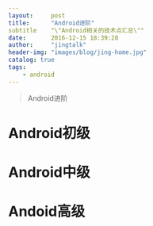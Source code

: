 ```yaml
---
layout:     post
title:      "Android进阶"
subtitle    "\"Android相关的技术点汇总\""
date:       2016-12-15 18:39:28
author:     "jingtalk"
header-img: "images/blog/jing-home.jpg"
catalog: true
tags:
    - android
---
```



> Android进阶

# Android初级

# Android中级

# Andoid高级
